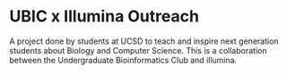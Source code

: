 # UBIC x Illumina Outreach

A project done by students at UCSD to teach and inspire next generation students about Biology and Computer Science. This is a collaboration between the Undergraduate Bioinformatics Club and illumina.
